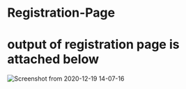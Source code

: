 # Registration-Page

# output of registration page is attached below

![Screenshot from 2020-12-19 14-07-16](https://user-images.githubusercontent.com/43042767/102685046-aa093f80-4203-11eb-978f-239a5ce1ff65.png)



